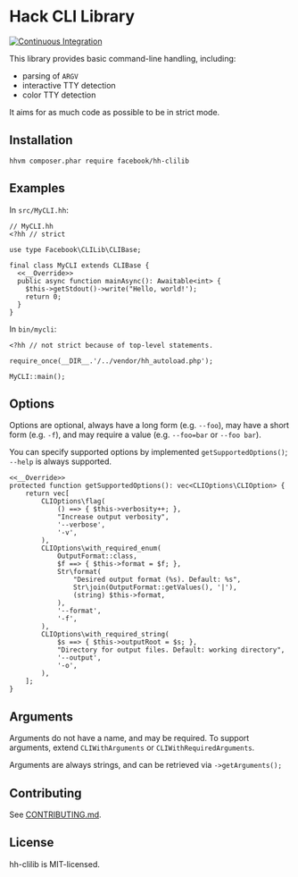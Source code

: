 # Hack CLI Library

[![Continuous Integration](https://github.com/hhvm/hh-clilib/actions/workflows/build-and-test.yml/badge.svg)](https://github.com/hhvm/hh-clilib/actions/workflows/build-and-test.yml)

This library provides basic command-line handling, including:
- parsing of `ARGV`
- interactive TTY detection
- color TTY detection

It aims for as much code as possible to be in strict mode.

## Installation

```
hhvm composer.phar require facebook/hh-clilib
```

## Examples

In `src/MyCLI.hh`:

```Hack
// MyCLI.hh
<?hh // strict

use type Facebook\CLILib\CLIBase;

final class MyCLI extends CLIBase {
  <<__Override>>
  public async function mainAsync(): Awaitable<int> {
    $this->getStdout()->write("Hello, world!');
    return 0;
  }
}
```

In `bin/mycli`:

```Hack
<?hh // not strict because of top-level statements.

require_once(__DIR__.'/../vendor/hh_autoload.php');

MyCLI::main();
```

## Options

Options are optional, always have a long form (e.g. `--foo`), may have a short form (e.g. `-f`), and may
require a value (e.g. `--foo=bar` or `--foo bar`).

You can specify supported options by implemented `getSupportedOptions()`; `--help` is always supported.

```Hack
<<__Override>>
protected function getSupportedOptions(): vec<CLIOptions\CLIOption> {
	return vec[
		CLIOptions\flag(
			() ==> { $this->verbosity++; },
			"Increase output verbosity",
			'--verbose',
			'-v',
		),
		CLIOptions\with_required_enum(
			OutputFormat::class,
			$f ==> { $this->format = $f; },
			Str\format(
				"Desired output format (%s). Default: %s",
				Str\join(OutputFormat::getValues(), '|'),
				(string) $this->format,
			),
			'--format',
			'-f',
		),
		CLIOptions\with_required_string(
			$s ==> { $this->outputRoot = $s; },
			"Directory for output files. Default: working directory",
			'--output',
			'-o',
		),
	];
}
```

## Arguments

Arguments do not have a name, and may be required. To support arguments, extend `CLIWithArguments` or `CLIWithRequiredArguments`.

Arguments are always strings, and can be retrieved via `->getArguments();`

## Contributing

See [CONTRIBUTING.md](CONTRIBUTING.md).

## License

hh-clilib is MIT-licensed.
